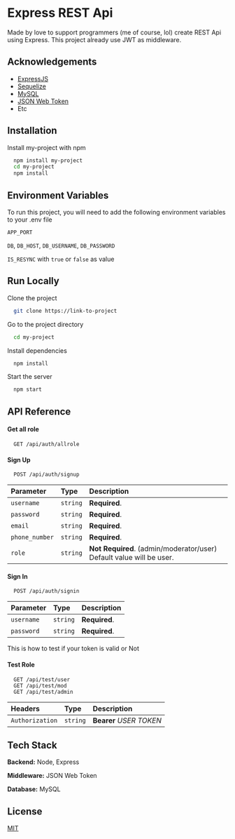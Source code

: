 
# Express REST Api

Made by love to support programmers (me of course, lol) create REST Api using Express.
This project already use JWT as middleware.

## Acknowledgements

 - [ExpressJS](https://expressjs.com/)
 - [Sequelize](https://sequelize.org/)
 - [MySQL](https://www.mysql.com/)
 - [JSON Web Token](https://jwt.io/)
 - Etc


## Installation

Install my-project with npm

```bash
  npm install my-project
  cd my-project
  npm install
```
    
## Environment Variables

To run this project, you will need to add the following environment variables to your .env file

`APP_PORT`

`DB`, `DB_HOST`, `DB_USERNAME`, `DB_PASSWORD`

`IS_RESYNC` with `true` or `false` as value


## Run Locally

Clone the project

```bash
  git clone https://link-to-project
```

Go to the project directory

```bash
  cd my-project
```

Install dependencies

```bash
  npm install
```

Start the server

```bash
  npm start
```


## API Reference

#### Get all role

```http
  GET /api/auth/allrole
```

#### Sign Up

```http
  POST /api/auth/signup
```

| Parameter | Type     | Description                       |
| :-------- | :------- | :-------------------------------- |
| `username`      | `string` | **Required**.|
| `password`      | `string` | **Required**.|
| `email`      | `string` | **Required**.|
| `phone_number`      | `string` | **Required**.|
| `role`      | `string` | **Not Required**. (admin/moderator/user) Default value will be user.|

#### Sign In

```http
  POST /api/auth/signin
```

| Parameter | Type     | Description                       |
| :-------- | :------- | :-------------------------------- |
| `username`      | `string` | **Required**.|
| `password`      | `string` | **Required**.|


This is how to test if your token is valid or Not

#### Test Role
```http
  GET /api/test/user
  GET /api/test/mod
  GET /api/test/admin
```

| Headers | Type     | Description                       |
| :-------- | :------- | :-------------------------------- |
| `Authorization`      | `string` | **Bearer** _USER TOKEN_|

## Tech Stack

**Backend:** Node, Express

**Middleware:** JSON Web Token

**Database:** MySQL


## License

[MIT](https://choosealicense.com/licenses/mit/)

